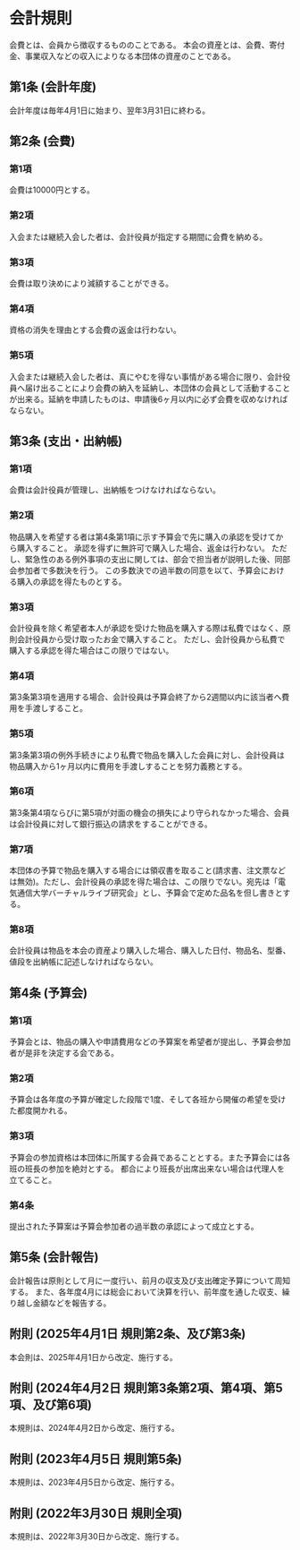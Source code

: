 # 会計規則

会費とは、会員から徴収するもののことである。 本会の資産とは、会費、寄付金、事業収入などの収入によりなる本団体の資産のことである。

## 第1条 (会計年度)

会計年度は毎年4月1日に始まり、翌年3月31日に終わる。

## 第2条 (会費)

### 第1項

会費は10000円とする。

### 第2項

入会または継続入会した者は、会計役員が指定する期間に会費を納める。

### 第3項

会費は取り決めにより減額することができる。

### 第4項

資格の消失を理由とする会費の返金は行わない。

### 第5項

入会または継続入会した者は、真にやむを得ない事情がある場合に限り、会計役員へ届け出ることにより会費の納入を延納し、本団体の会員として活動することが出来る。延納を申請したものは、申請後6ヶ月以内に必ず会費を収めなければならない。

## 第3条 (支出・出納帳)

### 第1項

会費は会計役員が管理し、出納帳をつけなければならない。

### 第2項

物品購入を希望する者は第4条第1項に示す予算会で先に購入の承認を受けてから購入すること。
承認を得ずに無許可で購入した場合、返金は行わない。
ただし、緊急性のある例外事項の支出に関しては、部会で担当者が説明した後、同部会参加者で多数決を行う。
この多数決での過半数の同意を以て、予算会における購入の承認を得たものとする。

### 第3項

会計役員を除く希望者本人が承認を受けた物品を購入する際は私費ではなく、原則会計役員から受け取ったお金で購入すること。
ただし、会計役員から私費で購入する承認を得た場合はこの限りではない。

### 第4項

第3条第3項を適用する場合、会計役員は予算会終了から2週間以内に該当者へ費用を手渡しすること。

### 第5項

第3条第3項の例外手続きにより私費で物品を購入した会員に対し、会計役員は物品購入から1ヶ月以内に費用を手渡しすることを努力義務とする。

### 第6項

第3条第4項ならびに第5項が対面の機会の損失により守られなかった場合、会員は会計役員に対して銀行振込の請求をすることができる。

### 第7項

本団体の予算で物品を購入する場合には領収書を取ること(請求書、注文票などは無効)。ただし、会計役員の承認を得た場合は、この限りでない。宛先は「電気通信大学バーチャルライブ研究会」とし、予算会で定めた品名を但し書きとする。

### 第8項

会計役員は物品を本会の資産より購入した場合、購入した日付、物品名、型番、値段を出納帳に記述しなければならない。

## 第4条 (予算会)

### 第1項

予算会とは、物品の購入や申請費用などの予算案を希望者が提出し、予算会参加者が是非を決定する会である。

### 第2項

予算会は各年度の予算が確定した段階で1度、そして各班から開催の希望を受けた都度開かれる。

### 第3項

予算会の参加資格は本団体に所属する会員であることとする。また予算会には各班の班⻑の参加を絶対とする。
都合により班⻑が出席出来ない場合は代理人を立てること。

### 第4条

提出された予算案は予算会参加者の過半数の承認によって成立とする。

## 第5条 (会計報告)

会計報告は原則として月に一度行い、前月の収支及び支出確定予算について周知する。
また、各年度4月には総会において決算を行い、前年度を通した収支、繰り越し金額などを報告する。

## 附則 (2025年4月1日 規則第2条、及び第3条)

本会則は、2025年4月1日から改定、施行する。

## 附則 (2024年4月2日 規則第3条第2項、第4項、第5項、及び第6項)

本規則は、2024年4月2日から改定、施行する。

## 附則 (2023年4月5日 規則第5条)

本規則は、2023年4月5日から改定、施行する。

## 附則 (2022年3月30日 規則全項)

本規則は、2022年3月30日から改定、施行する。
